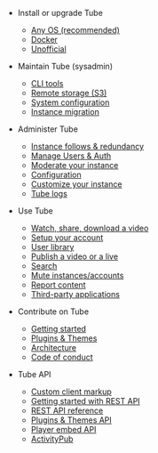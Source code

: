 - Install or upgrade Tube

   - [Any OS (recommended)](install-any-os.md)
   - [Docker](install-docker.md)
   - [Unofficial](install-unofficial.md)


- Maintain Tube (sysadmin)

   - [CLI tools](maintain-tools.md)
   - [Remote storage (S3)](admin-remote-storage.md)
   - [System configuration](maintain-configuration.md)
   - [Instance migration](maintain-migration.md)


- Administer Tube

   - [Instance follows & redundancy](admin-following-instances.md)
   - [Manage Users & Auth](admin-managing-users.md)
   - [Moderate your instance](admin-moderation.md)
   - [Configuration](admin-configuration.md)
   - [Customize your instance](admin-customize-instance.md)
   - [Tube logs](admin-logs.md)


- Use Tube

   - [Watch, share, download a video](use-watch-video.md)
   - [Setup your account](use-setup-account.md)
   - [User library](use-library.md)
   - [Publish a video or a live](use-create-upload-video.md)
   - [Search](use-search.md)
   - [Mute instances/accounts](use-mute.md)
   - [Report content](use-report.md)
   - [Third-party applications](use-third-party-application.md)

- Contribute on Tube

   - [Getting started](contribute-getting-started.md)
   - [Plugins & Themes](contribute-plugins.md)
   - [Architecture](contribute-architecture.md)
   - [Code of conduct](contribute-code-of-conduct.md)

- Tube API

   - [Custom client markup](api-custom-client-markup.md)
   - [Getting started with REST API](api-rest-getting-started.md)
   - [REST API reference](api-rest-reference.html ':ignore')
   - [Plugins & Themes API](api-plugins.md)
   - [Player embed API](api-embed-player.md)
   - [ActivityPub](api-activitypub.md)
